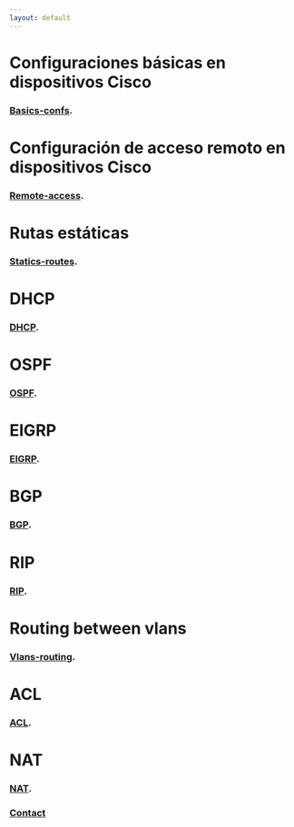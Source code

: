 ```yaml
---
layout: default
---
```


# Configuraciones básicas en dispositivos Cisco

### [Basics-confs](./1-basics-configurations.md).

# Configuración de acceso remoto en dispositivos Cisco

### [Remote-access](./2-remote-access.md).

# Rutas estáticas

### [Statics-routes](./3-statics-routes.md).

# DHCP

### [DHCP](./4-dhcp.md).

# OSPF

### [OSPF](./5-ospf.md).

# EIGRP

### [EIGRP](./6-eigrp.md).

# BGP

### [BGP](./7-bgp.md).

# RIP

### [RIP](./8-rip.md).

# Routing between vlans

### [Vlans-routing](./9-routing-vlans.md).

# ACL

### [ACL](./10-acl.md).

# NAT

### [NAT](./11-nat.md).

### [Contact](./Contact.md)